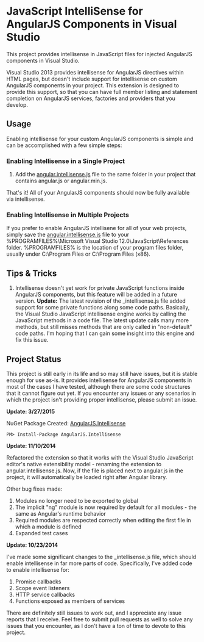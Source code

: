 JavaScript IntelliSense for AngularJS Components in Visual Studio
===================================

This project provides intellisense in JavaScript files for injected AngularJS components in Visual Studio.

Visual Studio 2013 provides intellisense for AngularJS directives within HTML pages, but doesn't include support for intellisense on custom AngularJS components in your project. This extension is designed to provide this support, so that you can have full member listing and statement completion on AngularJS services, factories and providers that you develop.

## Usage

Enabling intellisense for your custom AngularJS components is simple and can be accomplished with a few simple steps:

### Enabling Intellisense in a Single Project

1. Add the [angular.intellisense.js](https://raw.github.com/jmbledsoe/angularjs-visualstudio-intellisense/master/src/Scripts/angular.intellisense.js) file to the same folder in your project that contains angular.js or angular.min.js.

That's it! All of your AngularJS components should now be fully available via intellisense.

### Enabling Intellisense in Multiple Projects

If you prefer to enable AngularJS intellisene for all of your web projects, simply save the [angular.intellisense.js](https://raw.github.com/jmbledsoe/angularjs-visualstudio-intellisense/master/src/Scripts/angular.intellisense.js) file to your %PROGRAMFILES%\Microsoft Visual Studio 12.0\JavaScript\References folder. %PROGRAMFILES% is the location of your program files folder, usually under C:\Program Files or C:\Program Files (x86).

## Tips & Tricks

1. Intellisense doesn't yet work for private JavaScript functions inside AngularJS components, but this feature will be added in a future version. **Update:** The latest revision of the _intellisense.js file added support for some private functions along some code paths. Basically, the Visual Studio JavaScript intellisense engine works by calling the JavaScript methods in a code file. The latest update calls many more methods, but still misses methods that are only called in "non-default" code paths. I'm hoping that I can gain some insight into this engine and fix this issue.

## Project Status

This project is still early in its life and so may still have issues, but it is stable enough for use as-is. It provides intellisense for AngularJS components in most of the cases I have tested, although there are some code structures that it cannot figure out yet. If you encounter any issues or any scenarios in which the project isn't providing proper intellisense, please submit an issue.

**Update: 3/27/2015**

NuGet Package Created:  [AngularJS.Intellisense](https://www.nuget.org/packages/AngularJS.Intellisense/)

~~~
PM> Install-Package AngularJS.Intellisense

~~~



**Update: 11/10/2014**

Refactored the extension so that it works with the Visual Studio JavaScript editor's native extensibility model - renaming the extension to angular.intellisense.js. Now, if the file is placed next to angular.js in the project, it will automatically be loaded right after Angular library.

Other bug fixes made:

1. Modules no longer need to be exported to global
2. The implicit "ng" module is now required by default for all modules - the same as Angular's runtime behavior
3. Required modules are respected correctly when editing the first file in which a module is defined
4. Expanded test cases

**Update: 10/23/2014**

I've made some significant changes to the _intellisense.js file, which should enable intellisense in far more parts of code. Specifically, I've added code to enable intellisense for:

1. Promise callbacks
2. Scope event listeners
3. HTTP service callbacks
4. Functions exposed as members of services

There are definitely still issues to work out, and I appreciate any issue reports that I receive. Feel free to submit pull requests as well to solve any issues that you encounter, as I don't have a ton of time to devote to this project.
